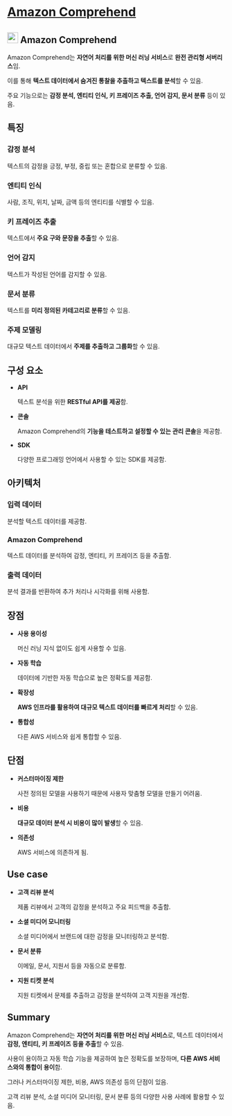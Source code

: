 # [Amazon Comprehend](https://docs.aws.amazon.com/comprehend/latest/dg/what-is.html)

## <img src = "https://github.com/user-attachments/assets/30838fc5-9467-4da5-939d-87b0e2acfd9c" width = "25" height = "25"> Amazon Comprehend

Amazon Comprehend는 **자연어 처리를 위한 머신 러닝 서비스**로 **완전 관리형 서버리스**임. 

이를 통해 **텍스트 데이터에서 숨겨진 통찰을 추출하고 텍스트를 분석**할 수 있음. 

주요 기능으로는 **감정 분석, 엔티티 인식, 키 프레이즈 추출, 언어 감지, 문서 분류** 등이 있음.

## 특징

### 감정 분석

텍스트의 감정을 긍정, 부정, 중립 또는 혼합으로 분류할 수 있음.

### 엔티티 인식

사람, 조직, 위치, 날짜, 금액 등의 엔티티를 식별할 수 있음.

### 키 프레이즈 추출

텍스트에서 **주요 구와 문장을 추출**할 수 있음.

### 언어 감지

텍스트가 작성된 언어를 감지할 수 있음.

### 문서 분류

텍스트를 **미리 정의된 카테고리로 분류**할 수 있음.

### 주제 모델링

대규모 텍스트 데이터에서 **주제를 추출하고 그룹화**할 수 있음.

## 구성 요소

* **API**

    텍스트 분석을 위한 **RESTful API를 제공**함.

* **콘솔**

    Amazon Comprehend의 **기능을 테스트하고 설정할 수 있는 관리 콘솔**을 제공함.

* **SDK**

    다양한 프로그래밍 언어에서 사용할 수 있는 SDK를 제공함.

## 아키텍처

### 입력 데이터

분석할 텍스트 데이터를 제공함.

### Amazon Comprehend

텍스트 데이터를 분석하여 감정, 엔티티, 키 프레이즈 등을 추출함.

### 출력 데이터

분석 결과를 반환하여 추가 처리나 시각화를 위해 사용함.


## 장점

* **사용 용이성**

    머신 러닝 지식 없이도 쉽게 사용할 수 있음.

* **자동 학습**

    데이터에 기반한 자동 학습으로 높은 정확도를 제공함.

* **확장성**

    **AWS 인프라를 활용하여 대규모 텍스트 데이터를 빠르게 처리**할 수 있음.

* **통합성**

    다른 AWS 서비스와 쉽게 통합할 수 있음.

## 단점

* **커스터마이징 제한**

    사전 정의된 모델을 사용하기 때문에 사용자 맞춤형 모델을 만들기 어려움.

* **비용**

    **대규모 데이터 분석 시 비용이 많이 발생**할 수 있음.

* **의존성**

    AWS 서비스에 의존하게 됨.

## Use case

* **고객 리뷰 분석**

    제품 리뷰에서 고객의 감정을 분석하고 주요 피드백을 추출함.

* **소셜 미디어 모니터링**

    소셜 미디어에서 브랜드에 대한 감정을 모니터링하고 분석함.

* **문서 분류**

    이메일, 문서, 지원서 등을 자동으로 분류함.

* **지원 티켓 분석**

    지원 티켓에서 문제를 추출하고 감정을 분석하여 고객 지원을 개선함.

## Summary

Amazon Comprehend는 **자연어 처리를 위한 머신 러닝 서비스**로, 텍스트 데이터에서 **감정, 엔티티, 키 프레이즈 등을 추출**할 수 있음. 

사용이 용이하고 자동 학습 기능을 제공하여 높은 정확도를 보장하며, **다른 AWS 서비스와의 통합이 용이**함. 

그러나 커스터마이징 제한, 비용, AWS 의존성 등의 단점이 있음. 

고객 리뷰 분석, 소셜 미디어 모니터링, 문서 분류 등의 다양한 사용 사례에 활용할 수 있음.






